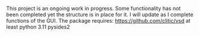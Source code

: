 This project is an ongoing work in progress.
Some functionality has not been completed yet the structure is in place for it.
I will update as I complete functions of the GUI.
The package requires:
https://github.com/clitic/vsd
at least python 3.11
pysides2
